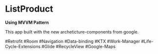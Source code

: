 # ListProduct

**Using MVVM Pattern**

This app built with the new archeticture-components from google.

#Retrofit
#Room
#Navigation
#Data-binding
#KTX
#Work-Manager
#Life-Cycle-Extensions
#Glide
#RecycleView
#Google-Maps

